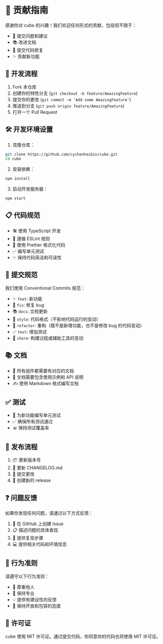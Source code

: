 # 🤝 贡献指南

感谢你对 cube 的兴趣！我们欢迎任何形式的贡献，包括但不限于：

- 📝 提交问题和建议
- 📚 改进文档
- 🔧 提交代码修复
- ✨ 贡献新功能

## 🔄 开发流程

1. Fork 本仓库
2. 创建你的特性分支 (`git checkout -b feature/AmazingFeature`)
3. 提交你的更改 (`git commit -m 'Add some AmazingFeature'`)
4. 推送到分支 (`git push origin feature/AmazingFeature`)
5. 打开一个 Pull Request

## 🛠 开发环境设置

1. 克隆仓库：

```bash
git clone https://github.com/cychenhaibin/cube.git
cd cube
```

2. 安装依赖：

```bash
npm install
```

3. 启动开发服务器：

```bash
npm start
```

## 📋 代码规范

- 🛠 使用 TypeScript 开发
- 📝 遵循 ESLint 规则
- 🎨 使用 Prettier 格式化代码
- ✅ 编写单元测试
- ✨ 保持代码简洁和可读性

## 📝 提交规范

我们使用 Conventional Commits 规范：

- ✨ `feat`: 新功能
- 🐛 `fix`: 修复 bug
- 📚 `docs`: 文档更新
- 🎨 `style`: 代码格式（不影响代码运行的变动）
- 🔨 `refactor`: 重构（既不是新增功能，也不是修改 bug 的代码变动）
- ✅ `test`: 增加测试
- 🔧 `chore`: 构建过程或辅助工具的变动

## 📚 文档

- 📝 所有组件都需要有对应的文档
- 📖 文档需要包含使用示例和 API 说明
- ✍️ 使用 Markdown 格式编写文档

## ✅ 测试

- 📝 为新功能编写单元测试
- ✅ 确保所有测试通过
- 📊 保持测试覆盖率

## 🚀 发布流程

1. 📦 更新版本号
2. 📝 更新 CHANGELOG.md
3. 🔄 提交更改
4. 🎉 创建新的 release

## ❓ 问题反馈

如果你发现任何问题，请通过以下方式反馈：

1. 📝 在 GitHub 上创建 Issue
2. 📋 描述问题的具体表现
3. 🔄 提供复现步骤
4. 💻 提供相关代码和环境信息

## 📜 行为准则

请遵守以下行为准则：

- 🤝 尊重他人
- 👔 保持专业
- 💡 提供有建设性的反馈
- 🌈 保持开放和包容的态度

## 📄 许可证

cube 使用 MIT 许可证。通过提交代码，你同意你的代码也将使用 MIT 许可证。 
